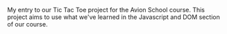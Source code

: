 My entry to our Tic Tac Toe project for the Avion School course. This project aims to use what we've learned in the Javascript and DOM section of our course.